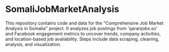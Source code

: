 # SomaliJobMarketAnalysis
This repository contains code and data for the "Comprehensive Job Market Analysis in Somalia" project. It analyzes job postings from 'qaranjobs.so' and Facebook engagement metrics to uncover trends, company activities, and location-based job availability. Steps include data scraping, cleaning, analysis, and visualization.
